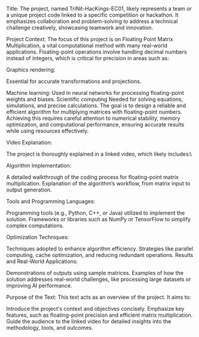Title:
The project, named TriNit-HacKings-EC01, likely represents a team or a unique project code linked to a specific competition or hackathon. It emphasizes collaboration and problem-solving to address a technical challenge creatively, showcasing teamwork and innovation.

Project Context:
The focus of this project is on Floating Point Matrix Multiplication, a vital computational method with many real-world applications. Floating-point operations involve handling decimal numbers instead of integers, which is critical for precision in areas such as:

Graphics rendering: 

Essential for accurate transformations and projections.

Machine learning:
Used in neural networks for processing floating-point weights and biases.
Scientific computing
 Needed for solving equations, simulations, and precise calculations.
The goal is to design a reliable and efficient algorithm for multiplying matrices with floating-point numbers. Achieving this requires careful attention to numerical stability, memory optimization, and computational performance, ensuring accurate results while using resources effectively.

Video Explanation:

The project is thoroughly explained in a linked video, which likely includes:\

Algorithm Implementation:

A detailed walkthrough of the coding process for floating-point matrix multiplication.
Explanation of the algorithm’s workflow, from matrix input to output generation.

Tools and Programming Languages:

Programming tools (e.g., Python, C++, or Java) utilized to implement the solution.
Frameworks or libraries such as NumPy or TensorFlow to simplify complex computations.

Optimization Techniques:

Techniques adopted to enhance algorithm efficiency.
Strategies like parallel computing, cache optimization, and reducing redundant operations.
Results and Real-World Applications:

Demonstrations of outputs using sample matrices.
Examples of how the solution addresses real-world challenges, like processing large datasets or improving AI performance.

Purpose of the Text:
This text acts as an overview of the project. It aims to:

Introduce the project's context and objectives concisely.
Emphasize key features, such as floating-point precision and efficient matrix multiplication.
Guide the audience to the linked video for detailed insights into the methodology, tools, and outcomes.